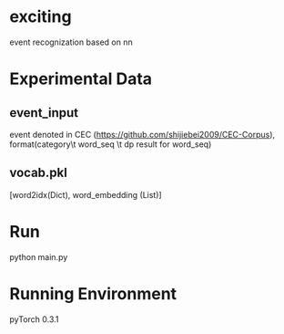 # exciting
event recognization based on nn
# Experimental Data
## event_input
event denoted in CEC (https://github.com/shijiebei2009/CEC-Corpus), format(category\t word_seq \t dp result for word_seq)
## vocab.pkl
[word2idx(Dict), word_embedding (List)]
# Run
python main.py
# Running Environment
pyTorch 0.3.1
